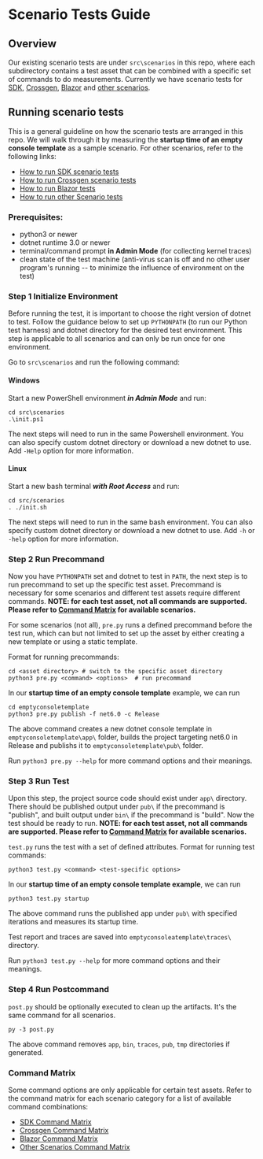   

# Scenario Tests Guide
## Overview

Our existing scenario tests are under `src\scenarios` in this repo, where each subdirectory contains a test asset that can be combined with a specific set of commands to do measurements. Currently we have scenario tests for [SDK](link), [Crossgen](link), [Blazor](./blazor-scenarios.md) and [other scenarios]().

## Running scenario tests

This is a general guideline on how the scenario tests are arranged in this repo. We will walk through it by measuring the **startup time of an empty console template** as a sample scenario. For other scenarios, refer to the following links:

-  [How to run SDK scenario tests](link)
-  [How to run Crossgen scenario tests](./crossgen-scenarios.md)
-  [How to run Blazor tests](./blazor-scenarios.md)
-  [How to run other Scenario tests](link)

### Prerequisites:
- python3 or newer
- dotnet runtime 3.0 or newer
- terminal/command prompt **in Admin Mode** (for collecting kernel traces)
- clean state of the test machine (anti-virus scan is off and no other user program's running -- to minimize the influence of environment on the test)

### Step 1 Initialize Environment
Before running the test, it is important to choose the right version of dotnet to test. Follow the guidance below to set up `PYTHONPATH` (to run our Python test harness) and dotnet directory for the desired test environment. This step is applicable to all scenarios and can only be run once for one environment.

Go to `src\scenarios` and run the following command:
#### Windows
Start a new PowerShell environment ***in Admin Mode*** and run:

```
cd src\scenarios
.\init.ps1
```
The next steps will need to run in the same Powershell environment. You can also specify custom dotnet directory or download a new dotnet to use. Add `-Help` option for more information.

#### Linux
Start a new bash terminal ***with Root Access*** and run:
```
cd src/scenarios
. ./init.sh
```
The next steps will need to run in the same bash environment. You can also specify custom dotnet directory or download a new dotnet to use. Add `-h` or `-help` option for more information.


### Step 2 Run Precommand
Now you have `PYTHONPATH` set and dotnet to test in `PATH`, the next step is to run precommand to set up the specific test asset. Precommand is necessary for some scenarios and different test assets require different commands. **NOTE: for each test asset, not all commands are supported. Please refer to [Command Matrix](#command-matrix) for available scenarios.**

For some scenarios (not all), `pre.py` runs a defined precommand before the test run, which can but not limited to set up the asset by either creating a new template or using a static template.

Format for running precommands:
```
cd <asset directory> # switch to the specific asset directory
python3 pre.py <command> <options>  # run precommand
```
In our **startup time of an empty console template** example, we can run
```
cd emptyconsoletemplate
python3 pre.py publish -f net6.0 -c Release
```
The above command creates a new dotnet console template in `emptyconsoletemplate\app\` folder, builds the project targeting net6.0 in Release and publishs it to `emptyconsoletemplate\pub\` folder.

Run `python3 pre.py --help` for more command options and their meanings.


### Step 3 Run Test
Upon this step, the project source code should exist under `app\` directory. There should be published output under `pub\` if the precommand is "publish", and built output under `bin\` if the precommand is "build". Now the test should be ready to run. **NOTE: for each test asset, not all commands are supported. Please refer to [Command Matrix](#command-matrix) for available scenarios.**

`test.py` runs the test with a set of defined attributes. 
Format for running test commands:
```
python3 test.py <command> <test-specific options>
```
In our **startup time of an empty console template example**, we can run
```
python3 test.py startup
```
The above command runs the published app under `pub\` with specified iterations and measures its startup time. 

Test report and traces are saved into `emptyconsoleatemplate\traces\` directory.

Run `python3 test.py --help` for more command options and their meanings.

### Step 4 Run Postcommand

`post.py` should be optionally executed to clean up the artifacts. It's the same command for all scenarios.

```
py -3 post.py
```
The above command removes `app`, `bin`, `traces`, `pub`, `tmp` directories if generated.

### Command Matrix
Some command options are only applicable for certain test assets. Refer to the command matrix for each scenario category for a list of available command combinations:
- [SDK Command Matrix](.\sdk-scenarios.md#command-matrix)
- [Crossgen Command Matrix](.\crossgen-scenarios.md#command-matrix)
- [Blazor Command Matrix](.\blazor-scenarios.md#command-matrix)
- [Other Scenarios Command Matrix](.\other-scenarios.md#command-matrix)